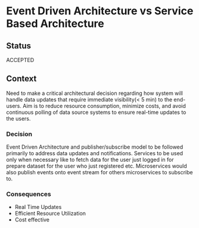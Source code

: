 # Event Driven Architecture vs Service Based Architecture

## Status

ACCEPTED

## Context

Need to make a critical architectural decision regarding how system will handle data updates that require immediate visibility(< 5 min) to the end-users.  Aim is to reduce resource consumption, minimize costs, and avoid continuous polling of data source systems to ensure real-time updates to the users.

### Decision

Event Driven Architecture and publisher/subscribe model to be followed primarily to address data updates and notifications. Services to be used only when necessary like to fetch data for the user just logged in for prepare dataset for the user who just registered etc. Microservices would also publish events onto event stream for others microservices to subscribe to.

### Consequences
- Real Time Updates
- Efficient Resource Utilization
- Cost effective

